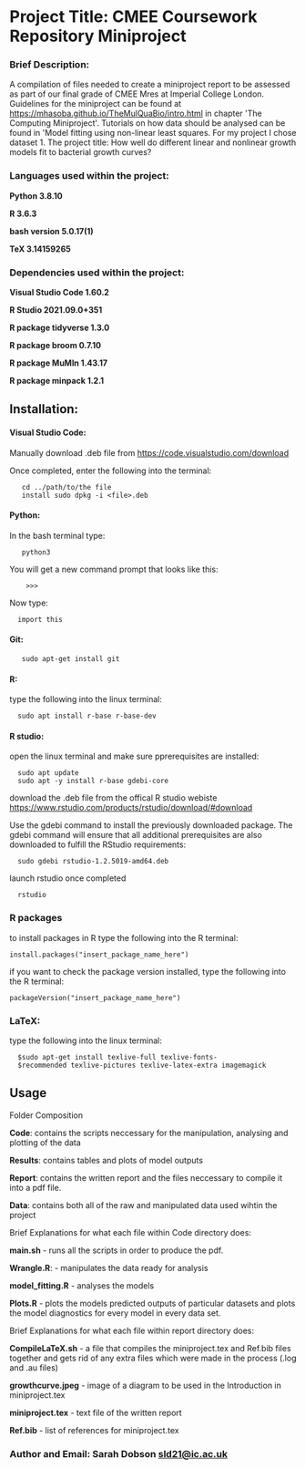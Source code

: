 # Project Title: CMEE Coursework Repository Miniproject

### Brief Description: 
A compilation of files needed to create a miniproject report to be assessed as part of our final grade of CMEE Mres at Imperial College London. Guidelines for the miniproject can be found at  https://mhasoba.github.io/TheMulQuaBio/intro.html in chapter 'The Computing Miniproject'. Tutorials on how data should be analysed can be found in 'Model fitting using non-linear least squares. For my project I chose dataset 1. The project title: How well do different linear and nonlinear growth models fit to bacterial growth curves?

  


### Languages used within the project: 
**Python 3.8.10**

**R 3.6.3**

**bash version 5.0.17(1)**

**TeX 3.14159265**

### Dependencies used within the project: 
**Visual Studio Code 1.60.2**

**R Studio 2021.09.0+351**



**R package tidyverse 1.3.0**

**R package broom 0.7.10**

**R package MuMIn 1.43.17**

**R package minpack 1.2.1**


## Installation:

#### Visual Studio Code: 

Manually download .deb file from https://code.visualstudio.com/download
   
Once completed, enter the following into the terminal:
   
       cd ../path/to/the file
       install sudo dpkg -i <file>.deb 
       
#### Python:
In the bash terminal type:
       
       python3
       
You will get a new command prompt that looks like this:
  
        >>>
Now type:
  
      import this
  
#### Git: 
  
       sudo apt-get install git 
       
       
#### R: 
type the following into the linux terminal:

      sudo apt install r-base r-base-dev


#### R studio:

open the linux terminal and make sure pprerequisites are installed:

      sudo apt update
      sudo apt -y install r-base gdebi-core
      
      
download the .deb file from the offical R studio webiste https://www.rstudio.com/products/rstudio/download/#download


Use the gdebi command to install the previously downloaded package. The gdebi command will ensure that all additional prerequisites are also downloaded to fulfill the RStudio requirements: 

      sudo gdebi rstudio-1.2.5019-amd64.deb
      
launch rstudio once completed

      rstudio
      
### **R packages**

to install packages in R type the following into the R terminal:
    
    install.packages("insert_package_name_here")
    
if you want to check the package version installed, type the following into the R terminal:

    packageVersion("insert_package_name_here")
      
      

### LaTeX: 

type the following into the linux terminal:

      $sudo apt-get install texlive-full texlive-fonts-
      $recommended texlive-pictures texlive-latex-extra imagemagick
      
## Usage

Folder Composition 

**Code**: contains the scripts neccessary for the manipulation, analysing and plotting of the data

**Results**: contains tables and plots of model outputs

**Report**: contains the written report and the files neccessary to compile it into a pdf file.

**Data**: contains both all of the raw and manipulated data used wihtin the project


Brief Explanations for what each file within Code directory does:

**main.sh** - runs all the scripts in order to produce the pdf.

**Wrangle.R**: - manipulates the data ready for analysis

**model_fitting.R** - analyses the models

**Plots.R** - plots the models predicted outputs of particular datasets and plots the model diagnostics for every model in every data set.


Brief Explanations for what each file within report directory does:

**CompileLaTeX.sh** - a file that compiles the miniproject.tex and Ref.bib files together and gets rid of any extra files which were made in the process (.log and .au files)

**growthcurve.jpeg** - image of a diagram to be used in the Introduction in miniproject.tex

**miniproject.tex** - text file of the written report

**Ref.bib** - list of references for miniproject.tex







### **Author and Email: Sarah Dobson  sld21@ic.ac.uk**
